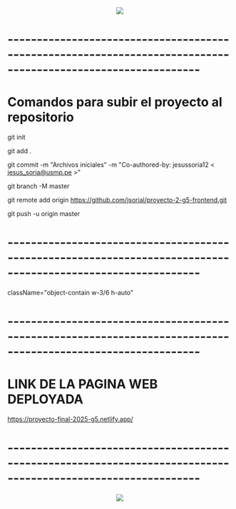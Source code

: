 <p align="center">
  <img src="https://user-images.githubusercontent.com/73097560/115834477-dbab4500-a447-11eb-908a-139a6edaec5c.gif">
</p>

# ------------------------------------------------------------------------------------------------------------- #

# Comandos para subir el proyecto al repositorio 

git init

git add .

git commit -m "Archivos iniciales" -m "Co-authored-by: jesussoria12 < jesus_soria@usmp.pe >"

git branch -M master

git remote add origin https://github.com/jsorial/proyecto-2-g5-frontend.git

git push -u origin master
  

# ------------------------------------------------------------------------------------------------------------- #

className="object-contain w-3/6 h-auto"

# ------------------------------------------------------------------------------------------------------------- #

# LINK DE LA PAGINA WEB DEPLOYADA

https://proyecto-final-2025-g5.netlify.app/

# ------------------------------------------------------------------------------------------------------------- #


<p align="center">
  <img src="https://user-images.githubusercontent.com/73097560/115834477-dbab4500-a447-11eb-908a-139a6edaec5c.gif">
</p>